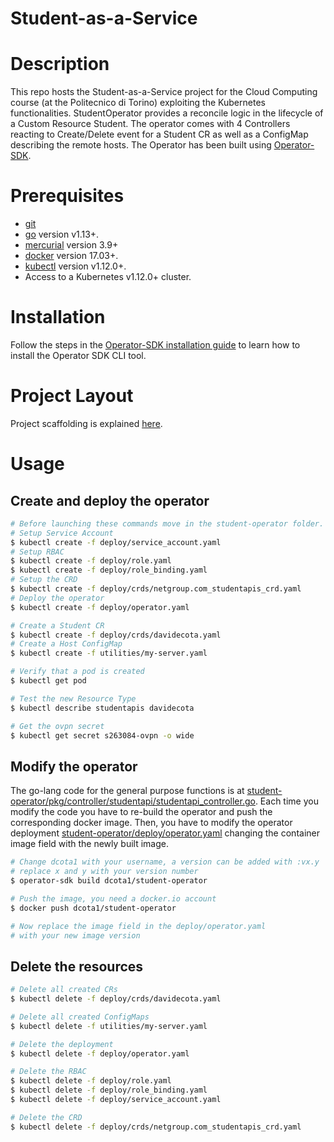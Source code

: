 # Student-as-a-Service

# Description

This repo hosts the Student-as-a-Service project for the Cloud Computing course (at the Politecnico di Torino) exploiting the Kubernetes functionalities.
StudentOperator provides a reconcile logic in the lifecycle of a Custom Resource Student. The operator comes with 4 Controllers reacting to Create/Delete event for a Student CR as well as a ConfigMap describing the remote hosts.
The Operator has been built using [Operator-SDK](https://github.com/operator-framework/operator-sdk).

# Prerequisites

- [git](https://git-scm.com/downloads)
- [go](https://golang.org/dl/) version v1.13+.
- [mercurial](https://www.mercurial-scm.org/downloads) version 3.9+
- [docker](https://docs.docker.com/install/) version 17.03+.
- [kubectl](https://kubernetes.io/docs/tasks/tools/install-kubectl/) version v1.12.0+.
- Access to a Kubernetes v1.12.0+ cluster.
# Installation

Follow the steps in the [Operator-SDK installation guide](https://github.com/operator-framework/operator-sdk/blob/master/doc/user/install-operator-sdk.md) to learn how to install the Operator SDK CLI tool.

# Project Layout

Project scaffolding is explained [here](https://github.com/operator-framework/operator-sdk/blob/master/doc/project_layout.md).

# Usage
## Create and deploy the operator
```sh
# Before launching these commands move in the student-operator folder.
# Setup Service Account
$ kubectl create -f deploy/service_account.yaml
# Setup RBAC
$ kubectl create -f deploy/role.yaml
$ kubectl create -f deploy/role_binding.yaml
# Setup the CRD
$ kubectl create -f deploy/crds/netgroup.com_studentapis_crd.yaml
# Deploy the operator
$ kubectl create -f deploy/operator.yaml

# Create a Student CR
$ kubectl create -f deploy/crds/davidecota.yaml
# Create a Host ConfigMap
$ kubectl create -f utilities/my-server.yaml

# Verify that a pod is created
$ kubectl get pod

# Test the new Resource Type
$ kubectl describe studentapis davidecota

# Get the ovpn secret
$ kubectl get secret s263084-ovpn -o wide
```

## Modify the operator
The go-lang code for the general purpose functions is at [student-operator/pkg/controller/studentapi/studentapi_controller.go](student-operator/pkg/controller/studentapi/studentapi_controller.go). Each time you modify the code you have to re-build the operator and push the corresponding docker image. Then, you have to modify the operator deployment [student-operator/deploy/operator.yaml](https://github.com/netgroup-polito/StudentOperator/blob/master/student-operator/deploy/operator.yaml) changing the container image field with the newly built image.
```sh 
# Change dcota1 with your username, a version can be added with :vx.y
# replace x and y with your version number
$ operator-sdk build dcota1/student-operator

# Push the image, you need a docker.io account
$ docker push dcota1/student-operator

# Now replace the image field in the deploy/operator.yaml
# with your new image version
```

## Delete the resources
```sh
# Delete all created CRs
$ kubectl delete -f deploy/crds/davidecota.yaml

# Delete all created ConfigMaps
$ kubectl delete -f utilities/my-server.yaml

# Delete the deployment
$ kubectl delete -f deploy/operator.yaml

# Delete the RBAC
$ kubectl delete -f deploy/role.yaml
$ kubectl delete -f deploy/role_binding.yaml
$ kubectl delete -f deploy/service_account.yaml

# Delete the CRD
$ kubectl delete -f deploy/crds/netgroup.com_studentapis_crd.yaml
```
